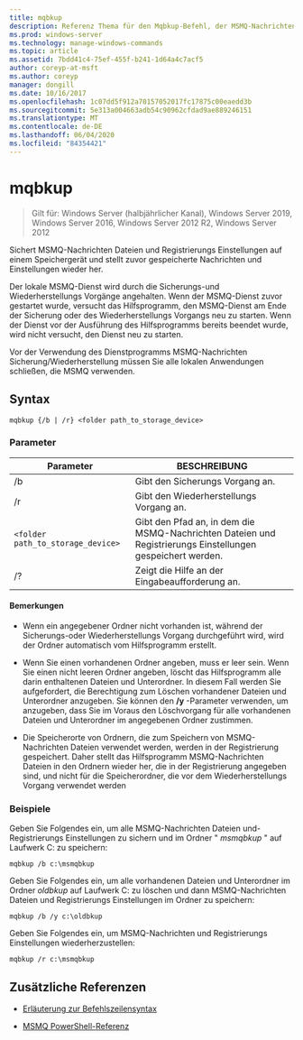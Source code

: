 ```yaml
---
title: mqbkup
description: Referenz Thema für den Mqbkup-Befehl, der MSMQ-Nachrichten Dateien und Registrierungs Einstellungen auf einem Speichergerät sichert und zuvor gespeicherte Nachrichten und Einstellungen wiederherstellt.
ms.prod: windows-server
ms.technology: manage-windows-commands
ms.topic: article
ms.assetid: 7bdd41c4-75ef-455f-b241-1d64a4c7acf5
author: coreyp-at-msft
ms.author: coreyp
manager: dongill
ms.date: 10/16/2017
ms.openlocfilehash: 1c07dd5f912a70157052017fc17875c00eaedd3b
ms.sourcegitcommit: 5e313a004663adb54c90962cfdad9ae889246151
ms.translationtype: MT
ms.contentlocale: de-DE
ms.lasthandoff: 06/04/2020
ms.locfileid: "84354421"
---
```

# <a name="mqbkup"></a>mqbkup

> Gilt für: Windows Server (halbjährlicher Kanal), Windows Server 2019, Windows Server 2016, Windows Server 2012 R2, Windows Server 2012

Sichert MSMQ-Nachrichten Dateien und Registrierungs Einstellungen auf einem Speichergerät und stellt zuvor gespeicherte Nachrichten und Einstellungen wieder her.

Der lokale MSMQ-Dienst wird durch die Sicherungs-und Wiederherstellungs Vorgänge angehalten. Wenn der MSMQ-Dienst zuvor gestartet wurde, versucht das Hilfsprogramm, den MSMQ-Dienst am Ende der Sicherung oder des Wiederherstellungs Vorgangs neu zu starten. Wenn der Dienst vor der Ausführung des Hilfsprogramms bereits beendet wurde, wird nicht versucht, den Dienst neu zu starten.

Vor der Verwendung des Dienstprogramms MSMQ-Nachrichten Sicherung/Wiederherstellung müssen Sie alle lokalen Anwendungen schließen, die MSMQ verwenden.

## <a name="syntax"></a>Syntax

```
mqbkup {/b | /r} <folder path_to_storage_device>
```

### <a name="parameters"></a>Parameter

| Parameter | BESCHREIBUNG |
| ------- | -------- |
| /b | Gibt den Sicherungs Vorgang an. |
| /r | Gibt den Wiederherstellungs Vorgang an. |
| `<folder path_to_storage_device>` | Gibt den Pfad an, in dem die MSMQ-Nachrichten Dateien und Registrierungs Einstellungen gespeichert werden. |
| /? | Zeigt die Hilfe an der Eingabeaufforderung an. |

#### <a name="remarks"></a>Bemerkungen

- Wenn ein angegebener Ordner nicht vorhanden ist, während der Sicherungs-oder Wiederherstellungs Vorgang durchgeführt wird, wird der Ordner automatisch vom Hilfsprogramm erstellt.

- Wenn Sie einen vorhandenen Ordner angeben, muss er leer sein. Wenn Sie einen nicht leeren Ordner angeben, löscht das Hilfsprogramm alle darin enthaltenen Dateien und Unterordner. In diesem Fall werden Sie aufgefordert, die Berechtigung zum Löschen vorhandener Dateien und Unterordner anzugeben. Sie können den **/y** -Parameter verwenden, um anzugeben, dass Sie im Voraus den Löschvorgang für alle vorhandenen Dateien und Unterordner im angegebenen Ordner zustimmen.

- Die Speicherorte von Ordnern, die zum Speichern von MSMQ-Nachrichten Dateien verwendet werden, werden in der Registrierung gespeichert. Daher stellt das Hilfsprogramm MSMQ-Nachrichten Dateien in den Ordnern wieder her, die in der Registrierung angegeben sind, und nicht für die Speicherordner, die vor dem Wiederherstellungs Vorgang verwendet werden

### <a name="examples"></a>Beispiele

Geben Sie Folgendes ein, um alle MSMQ-Nachrichten Dateien und-Registrierungs Einstellungen zu sichern und im Ordner " *msmqbkup* " auf Laufwerk C: zu speichern:

```
mqbkup /b c:\msmqbkup
```

Geben Sie Folgendes ein, um alle vorhandenen Dateien und Unterordner im Ordner *oldbkup* auf Laufwerk C: zu löschen und dann MSMQ-Nachrichten Dateien und Registrierungs Einstellungen im Ordner zu speichern:

```
mqbkup /b /y c:\oldbkup
```

Geben Sie Folgendes ein, um MSMQ-Nachrichten und Registrierungs Einstellungen wiederherzustellen:

```
mqbkup /r c:\msmqbkup
```

## <a name="additional-references"></a>Zusätzliche Referenzen

- [Erläuterung zur Befehlszeilensyntax](command-line-syntax-key.md)

- [MSMQ PowerShell-Referenz](https://docs.microsoft.com/powershell/module/msmq/?view=win10-ps)
